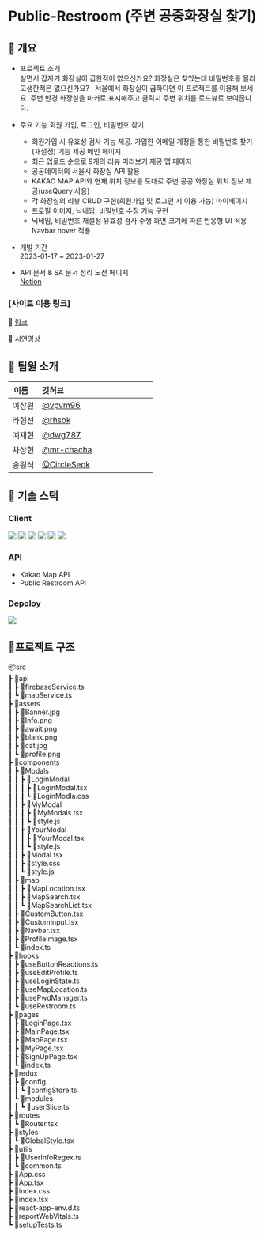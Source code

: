 # Public-Restroom (주변 공중화장실 찾기)

## 📃 개요
- 프로젝트 소개  
살면서 갑자기 화장실이 급한적이 없으신가요? 화장실은 찾았는데 비밀번호를 몰라 고생한적은 없으신가요?  
서울에서 화장실이 급하다면 이 프로젝트를 이용해 보세요. 주변 반경 화장실을 마커로 표시해주고 클릭시 주변 위치를 로드뷰로 보여줍니다.

- 주요 기능
 회원 가입, 로그인, 비밀번호 찾기 
    - 회원가입 시 유효성 검사 기능 제공. 가입한 이메일 계정을 통한 비밀번호 찾기(재설정) 기능 제공
 메인 페이지
    - 최근 업로드 순으로 9개의 리뷰 미리보기 제공
 맵 페이지
    - 공공데이터의 서울시 화장실 API 활용
    - KAKAO MAP API와 현재 위치 정보를 토대로 주변 공공 화장실 위치 정보 제공(useQuery 사용) 
    - 각 화장실의 리뷰 CRUD 구현(회원가입 및 로그인 시 이용 가능)
 마이페이지
    - 프로필 이미지, 닉네임, 비밀번호 수정 기능 구현
    - 닉네임, 비밀번호 재설정 유효성 검사 수행
 화면 크기에 따른 반응형 UI 적용
 Navbar hover 적용

- 개발 기간  
2023-01-17 ~ 2023-01-27

- API 문서 & SA 문서 정리 노션 페이지  
[Notion](https://www.notion.so/B-2-659a6f280108402ca783570fbd049676)  
### [사이트 이용 링크]

📖 [링크](https://public-restroom-project.vercel.app/)  

📖 [시연영상](https://www.youtube.com/watch?v=OeeAc9vG3HE)

## 👥 팀원 소개

| 이름   | 깃허브                                          |
| ------ | --------------------------------------------  |
| 이상원 | [@vpvm96](https://github.com/vpvm96)           |
| 라형선 | [@rhsok](https://github.com/rhsok)             |
| 예재현 | [@dwg787](https://github.com/dwg787)           |
| 차상현 | [@mr-chacha](https://github.com/mr-chacha)     |
| 송원석 | [@CircleSeok](https://github.com/CircleSeok)   |

## 🔧 기술 스택

### Client  

<img src="https://img.shields.io/badge/html5-E34F26?style=for-the-badge&logo=html5&logoColor=white"> <img src="https://img.shields.io/badge/css-1572B6?style=for-the-badge&logo=css3&logoColor=white"> <img src="https://img.shields.io/badge/react-61DAFB?style=for-the-badge&logo=react&logoColor=black"> <img src="https://img.shields.io/badge/firebase-FFCA28?style=for-the-badge&logo=firebase&logoColor=white"> <img src="https://img.shields.io/badge/React Query-FF4154?style=for-the-badge&logo=React Query&logoColor=white"> <img src="https://img.shields.io/badge/Redux-764ABC?style=for-the-badge&logo=Redux&logoColor=white">

### API

- Kakao Map API
- Public Restroom API

### Depoloy

<img src="https://img.shields.io/badge/Vercel-000000?style=for-the-badge&logo=Vercel&logoColor=white">

## 📁프로젝트 구조

📦src  
 ┣ 📂api  
 ┃ ┣ 📜firebaseService.ts  
 ┃ ┗ 📜mapService.ts  
 ┣ 📂assets  
 ┃ ┣ 📜Banner.jpg  
 ┃ ┣ 📜Info.png  
 ┃ ┣ 📜await.png  
 ┃ ┣ 📜blank.png  
 ┃ ┣ 📜cat.jpg  
 ┃ ┗ 📜profile.png  
 ┣ 📂components  
 ┃ ┣ 📂Modals  
 ┃ ┃ ┣ 📂LoginModal  
 ┃ ┃ ┃ ┣ 📜LoginModal.tsx  
 ┃ ┃ ┃ ┗ 📜LoginModla.css  
 ┃ ┃ ┣ 📂MyModal  
 ┃ ┃ ┃ ┣ 📜MyModals.tsx  
 ┃ ┃ ┃ ┗ 📜style.js  
 ┃ ┃ ┣ 📂YourModal  
 ┃ ┃ ┃ ┣ 📜YourModal.tsx  
 ┃ ┃ ┃ ┗ 📜style.js  
 ┃ ┃ ┣ 📜Modal.tsx  
 ┃ ┃ ┣ 📜style.css  
 ┃ ┃ ┗ 📜style.js  
 ┃ ┣ 📂map  
 ┃ ┃ ┣ 📜MapLocation.tsx  
 ┃ ┃ ┣ 📜MapSearch.tsx  
 ┃ ┃ ┗ 📜MapSearchList.tsx  
 ┃ ┣ 📜CustomButton.tsx  
 ┃ ┣ 📜CustomInput.tsx  
 ┃ ┣ 📜Navbar.tsx  
 ┃ ┣ 📜ProfileImage.tsx  
 ┃ ┗ 📜index.ts  
 ┣ 📂hooks  
 ┃ ┣ 📜useButtonReactions.ts  
 ┃ ┣ 📜useEditProfile.ts  
 ┃ ┣ 📜useLoginState.ts  
 ┃ ┣ 📜useMapLocation.ts  
 ┃ ┣ 📜usePwdManager.ts  
 ┃ ┗ 📜useRestroom.ts  
 ┣ 📂pages  
 ┃ ┣ 📜LoginPage.tsx  
 ┃ ┣ 📜MainPage.tsx  
 ┃ ┣ 📜MapPage.tsx  
 ┃ ┣ 📜MyPage.tsx  
 ┃ ┣ 📜SignUpPage.tsx  
 ┃ ┗ 📜index.ts  
 ┣ 📂redux  
 ┃ ┣ 📂config  
 ┃ ┃ ┗ 📜configStore.ts  
 ┃ ┗ 📂modules  
 ┃ ┃ ┗ 📜userSlice.ts  
 ┣ 📂routes  
 ┃ ┗ 📜Router.tsx  
 ┣ 📂styles  
 ┃ ┗ 📜GlobalStyle.tsx  
 ┣ 📂utils  
 ┃ ┣ 📜UserInfoRegex.ts  
 ┃ ┗ 📜common.ts  
 ┣ 📜App.css  
 ┣ 📜App.tsx  
 ┣ 📜index.css  
 ┣ 📜index.tsx  
 ┣ 📜react-app-env.d.ts  
 ┣ 📜reportWebVitals.ts  
 ┗ 📜setupTests.ts  
